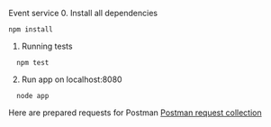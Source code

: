 Event service
0. Install all dependencies
```
npm install
```

1. Running tests
```
  npm test
```

2. Run app on localhost:8080
```
  node app
```

Here are prepared requests for Postman
[Postman request collection](https://www.getpostman.com/collections/517cded0b799e26daa6f)

